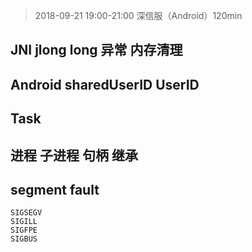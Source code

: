 > 2018-09-21 19:00-21:00 深信服（Android）120min

## JNI jlong long 异常 内存清理

## Android sharedUserID UserID

## Task

## 进程 子进程 句柄 继承

## segment fault
	
	SIGSEGV
	SIGILL
	SIGFPE
	SIGBUS
